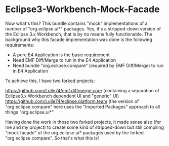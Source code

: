 # Eclipse3-Workbench-Mock-Facade

Now what's this?
This bundle contains "mock" implementations of a number of "org.eclipse.ui*" packages. Yes, it's a stripped-down version of the Eclipse 3.x Workbench, 
that is by no means fully functionable. 
The background why this facade implementation was done is the following requirements:
* A pure E4 Application is the basic requirement
* Need EMF Diff/Merge to run in the E4 Application 
* Need bundle "org.eclipse.compare" (required by EMF Diff/Merge) to run in E4 Application 

To achieve this, I have two forked projects:

https://github.com/Lulle74/emf.diffmerge.core   (containing a separation of Eclipse3.x Workbench dependent UI and "generic" UI)
https://github.com/Lulle74/eclipse.platform.team  (the version of "org.eclipse.compare" here uses the "Imported Packages" approach to all things "org.eclipse.ui*"

Having done the work in those two forked projects, it made sense also (for me and my project) to create some kind of stripped-down but
still compiling "mock facade" of the org.eclipse.ui* packages used by the forked "org.eclipse.compare". So that's what this is!
